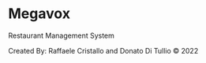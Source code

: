 # Megavox
 Restaurant Management System 
 
 Created By: Raffaele Cristallo and Donato Di Tullio © 2022
